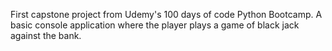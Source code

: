 First capstone project from Udemy's 100 days of code Python Bootcamp.
A basic console application where the player plays a game of black jack against the bank.


